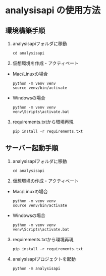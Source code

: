 # analysisapi の使用方法

## 環境構築手順
1. analysisapiフォルダに移動
    ```
    cd analysisapi
    ```

2. 仮想環境を作成・アクティベート
  - Mac/Linuxの場合
    ```
    python -m venv venv
    source venv/bin/activate
    ```

- Windowsの場合
  ```
  python -m venv venv
  venv\Scripts\activate.bat
  ```

3. requirements.txtから環境再現  
    ```
    pip install -r requirements.txt
    ```

## サーバー起動手順
1. analysisapiフォルダに移動
    ```
    cd analysisapi
    ```

2. 仮想環境の作成・アクティベート
- Mac/Linuxの場合
  ```
  python -m venv venv
  source venv/bin/activate
  ```

- Windowsの場合
  ```
  python -m venv venv
  venv\Scripts\activate.bat
  ```

3. requirements.txtから環境再現  
    ```
    pip install -r requirements.txt
    ```

4. analysisapiプロジェクトを起動
    ```
    python -m analysisapi
    ```
